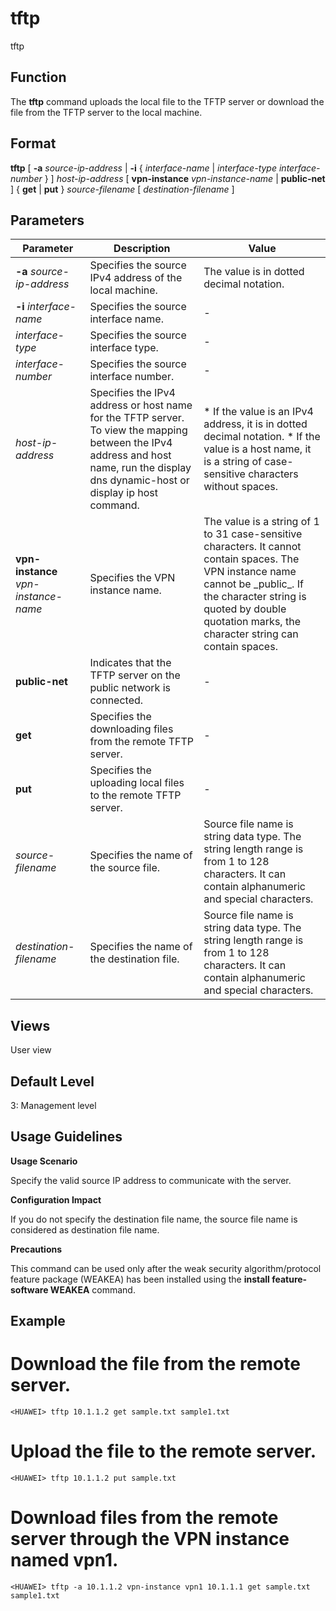 tftp
====

tftp

Function
--------



The **tftp** command uploads the local file to the TFTP server or download the file from the TFTP server to the local machine.




Format
------

**tftp** [ **-a** *source-ip-address* | **-i** { *interface-name* | *interface-type* *interface-number* } ] *host-ip-address* [ **vpn-instance** *vpn-instance-name* | **public-net** ] { **get** | **put** } *source-filename* [ *destination-filename* ]


Parameters
----------

| Parameter | Description | Value |
| --- | --- | --- |
| **-a** *source-ip-address* | Specifies the source IPv4 address of the local machine. | The value is in dotted decimal notation. |
| **-i** *interface-name* | Specifies the source interface name. | - |
| *interface-type* | Specifies the source interface type. | - |
| *interface-number* | Specifies the source interface number. | - |
| *host-ip-address* | Specifies the IPv4 address or host name for the TFTP server.  To view the mapping between the IPv4 address and host name, run the display dns dynamic-host or display ip host command. | * If the value is an IPv4 address, it is in dotted decimal notation. * If the value is a host name, it is a string of case-sensitive characters without spaces. |
| **vpn-instance** *vpn-instance-name* | Specifies the VPN instance name. | The value is a string of 1 to 31 case-sensitive characters. It cannot contain spaces. The VPN instance name cannot be \_public\_. If the character string is quoted by double quotation marks, the character string can contain spaces. |
| **public-net** | Indicates that the TFTP server on the public network is connected. | - |
| **get** | Specifies the downloading files from the remote TFTP server. | - |
| **put** | Specifies the uploading local files to the remote TFTP server. | - |
| *source-filename* | Specifies the name of the source file. | Source file name is string data type. The string length range is from 1 to 128 characters. It can contain alphanumeric and special characters. |
| *destination-filename* | Specifies the name of the destination file. | Source file name is string data type. The string length range is from 1 to 128 characters. It can contain alphanumeric and special characters. |



Views
-----

User view


Default Level
-------------

3: Management level


Usage Guidelines
----------------

**Usage Scenario**

Specify the valid source IP address to communicate with the server.

**Configuration Impact**

If you do not specify the destination file name, the source file name is considered as destination file name.

**Precautions**



This command can be used only after the weak security algorithm/protocol feature package (WEAKEA) has been installed using the **install feature-software WEAKEA** command.




Example
-------

# Download the file from the remote server.
```
<HUAWEI> tftp 10.1.1.2 get sample.txt sample1.txt

```

# Upload the file to the remote server.
```
<HUAWEI> tftp 10.1.1.2 put sample.txt

```

# Download files from the remote server through the VPN instance named vpn1.
```
<HUAWEI> tftp -a 10.1.1.2 vpn-instance vpn1 10.1.1.1 get sample.txt sample1.txt

```